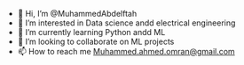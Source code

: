 - 👋 Hi, I’m @MuhammedAbdelftah
- 👀 I’m interested in Data science andd electrical engineering
- 🌱 I’m currently learning Python andd ML
- 💞️ I’m looking to collaborate on ML projects
- 📫 How to reach me Muhammed.ahmed.omran@gmail.com

<!---
MuhammedAbdelftah/MuhammedAbdelftah is a ✨ special ✨ repository because its `README.md` (this file) appears on your GitHub profile.
You can click the Preview link to take a look at your changes.
--->
